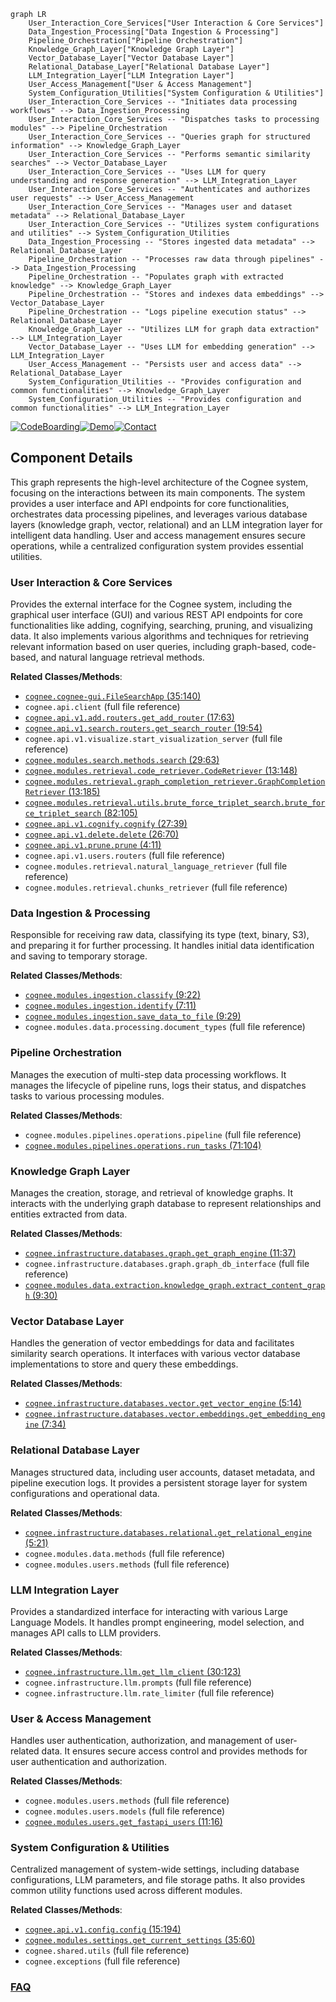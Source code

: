 ```mermaid
graph LR
    User_Interaction_Core_Services["User Interaction & Core Services"]
    Data_Ingestion_Processing["Data Ingestion & Processing"]
    Pipeline_Orchestration["Pipeline Orchestration"]
    Knowledge_Graph_Layer["Knowledge Graph Layer"]
    Vector_Database_Layer["Vector Database Layer"]
    Relational_Database_Layer["Relational Database Layer"]
    LLM_Integration_Layer["LLM Integration Layer"]
    User_Access_Management["User & Access Management"]
    System_Configuration_Utilities["System Configuration & Utilities"]
    User_Interaction_Core_Services -- "Initiates data processing workflows" --> Data_Ingestion_Processing
    User_Interaction_Core_Services -- "Dispatches tasks to processing modules" --> Pipeline_Orchestration
    User_Interaction_Core_Services -- "Queries graph for structured information" --> Knowledge_Graph_Layer
    User_Interaction_Core_Services -- "Performs semantic similarity searches" --> Vector_Database_Layer
    User_Interaction_Core_Services -- "Uses LLM for query understanding and response generation" --> LLM_Integration_Layer
    User_Interaction_Core_Services -- "Authenticates and authorizes user requests" --> User_Access_Management
    User_Interaction_Core_Services -- "Manages user and dataset metadata" --> Relational_Database_Layer
    User_Interaction_Core_Services -- "Utilizes system configurations and utilities" --> System_Configuration_Utilities
    Data_Ingestion_Processing -- "Stores ingested data metadata" --> Relational_Database_Layer
    Pipeline_Orchestration -- "Processes raw data through pipelines" --> Data_Ingestion_Processing
    Pipeline_Orchestration -- "Populates graph with extracted knowledge" --> Knowledge_Graph_Layer
    Pipeline_Orchestration -- "Stores and indexes data embeddings" --> Vector_Database_Layer
    Pipeline_Orchestration -- "Logs pipeline execution status" --> Relational_Database_Layer
    Knowledge_Graph_Layer -- "Utilizes LLM for graph data extraction" --> LLM_Integration_Layer
    Vector_Database_Layer -- "Uses LLM for embedding generation" --> LLM_Integration_Layer
    User_Access_Management -- "Persists user and access data" --> Relational_Database_Layer
    System_Configuration_Utilities -- "Provides configuration and common functionalities" --> Knowledge_Graph_Layer
    System_Configuration_Utilities -- "Provides configuration and common functionalities" --> LLM_Integration_Layer
```
[![CodeBoarding](https://img.shields.io/badge/Generated%20by-CodeBoarding-9cf?style=flat-square)](https://github.com/CodeBoarding/GeneratedOnBoardings)[![Demo](https://img.shields.io/badge/Try%20our-Demo-blue?style=flat-square)](https://www.codeboarding.org/demo)[![Contact](https://img.shields.io/badge/Contact%20us%20-%20contact@codeboarding.org-lightgrey?style=flat-square)](mailto:contact@codeboarding.org)

## Component Details

This graph represents the high-level architecture of the Cognee system, focusing on the interactions between its main components. The system provides a user interface and API endpoints for core functionalities, orchestrates data processing pipelines, and leverages various database layers (knowledge graph, vector, relational) and an LLM integration layer for intelligent data handling. User and access management ensures secure operations, while a centralized configuration system provides essential utilities.

### User Interaction & Core Services
Provides the external interface for the Cognee system, including the graphical user interface (GUI) and various REST API endpoints for core functionalities like adding, cognifying, searching, pruning, and visualizing data. It also implements various algorithms and techniques for retrieving relevant information based on user queries, including graph-based, code-based, and natural language retrieval methods.


**Related Classes/Methods**:

- <a href="https://github.com/topoteretes/cognee/blob/master/cognee-gui.py#L35-L140" target="_blank" rel="noopener noreferrer">`cognee.cognee-gui.FileSearchApp` (35:140)</a>
- `cognee.api.client` (full file reference)
- <a href="https://github.com/topoteretes/cognee/blob/master/cognee/api/v1/add/routers/get_add_router.py#L17-L63" target="_blank" rel="noopener noreferrer">`cognee.api.v1.add.routers.get_add_router` (17:63)</a>
- <a href="https://github.com/topoteretes/cognee/blob/master/cognee/api/v1/search/routers/get_search_router.py#L19-L54" target="_blank" rel="noopener noreferrer">`cognee.api.v1.search.routers.get_search_router` (19:54)</a>
- `cognee.api.v1.visualize.start_visualization_server` (full file reference)
- <a href="https://github.com/topoteretes/cognee/blob/master/cognee/modules/search/methods/search.py#L29-L63" target="_blank" rel="noopener noreferrer">`cognee.modules.search.methods.search` (29:63)</a>
- <a href="https://github.com/topoteretes/cognee/blob/master/cognee/modules/retrieval/code_retriever.py#L13-L148" target="_blank" rel="noopener noreferrer">`cognee.modules.retrieval.code_retriever.CodeRetriever` (13:148)</a>
- <a href="https://github.com/topoteretes/cognee/blob/master/cognee/modules/retrieval/graph_completion_retriever.py#L13-L185" target="_blank" rel="noopener noreferrer">`cognee.modules.retrieval.graph_completion_retriever.GraphCompletionRetriever` (13:185)</a>
- <a href="https://github.com/topoteretes/cognee/blob/master/cognee/modules/retrieval/utils/brute_force_triplet_search.py#L82-L105" target="_blank" rel="noopener noreferrer">`cognee.modules.retrieval.utils.brute_force_triplet_search.brute_force_triplet_search` (82:105)</a>
- <a href="https://github.com/topoteretes/cognee/blob/master/cognee/api/v1/cognify/cognify.py#L27-L39" target="_blank" rel="noopener noreferrer">`cognee.api.v1.cognify.cognify` (27:39)</a>
- <a href="https://github.com/topoteretes/cognee/blob/master/cognee/api/v1/delete/delete.py#L26-L70" target="_blank" rel="noopener noreferrer">`cognee.api.v1.delete.delete` (26:70)</a>
- <a href="https://github.com/topoteretes/cognee/blob/master/cognee/api/v1/prune/prune.py#L4-L11" target="_blank" rel="noopener noreferrer">`cognee.api.v1.prune.prune` (4:11)</a>
- `cognee.api.v1.users.routers` (full file reference)
- `cognee.modules.retrieval.natural_language_retriever` (full file reference)
- `cognee.modules.retrieval.chunks_retriever` (full file reference)


### Data Ingestion & Processing
Responsible for receiving raw data, classifying its type (text, binary, S3), and preparing it for further processing. It handles initial data identification and saving to temporary storage.


**Related Classes/Methods**:

- <a href="https://github.com/topoteretes/cognee/blob/master/cognee/modules/ingestion/classify.py#L9-L22" target="_blank" rel="noopener noreferrer">`cognee.modules.ingestion.classify` (9:22)</a>
- <a href="https://github.com/topoteretes/cognee/blob/master/cognee/modules/ingestion/identify.py#L7-L11" target="_blank" rel="noopener noreferrer">`cognee.modules.ingestion.identify` (7:11)</a>
- <a href="https://github.com/topoteretes/cognee/blob/master/cognee/modules/ingestion/save_data_to_file.py#L9-L29" target="_blank" rel="noopener noreferrer">`cognee.modules.ingestion.save_data_to_file` (9:29)</a>
- `cognee.modules.data.processing.document_types` (full file reference)


### Pipeline Orchestration
Manages the execution of multi-step data processing workflows. It manages the lifecycle of pipeline runs, logs their status, and dispatches tasks to various processing modules.


**Related Classes/Methods**:

- `cognee.modules.pipelines.operations.pipeline` (full file reference)
- <a href="https://github.com/topoteretes/cognee/blob/master/cognee/modules/pipelines/operations/run_tasks.py#L71-L104" target="_blank" rel="noopener noreferrer">`cognee.modules.pipelines.operations.run_tasks` (71:104)</a>


### Knowledge Graph Layer
Manages the creation, storage, and retrieval of knowledge graphs. It interacts with the underlying graph database to represent relationships and entities extracted from data.


**Related Classes/Methods**:

- <a href="https://github.com/topoteretes/cognee/blob/master/cognee/infrastructure/databases/graph/get_graph_engine.py#L11-L37" target="_blank" rel="noopener noreferrer">`cognee.infrastructure.databases.graph.get_graph_engine` (11:37)</a>
- `cognee.infrastructure.databases.graph.graph_db_interface` (full file reference)
- <a href="https://github.com/topoteretes/cognee/blob/master/cognee/modules/data/extraction/knowledge_graph/extract_content_graph.py#L9-L30" target="_blank" rel="noopener noreferrer">`cognee.modules.data.extraction.knowledge_graph.extract_content_graph` (9:30)</a>


### Vector Database Layer
Handles the generation of vector embeddings for data and facilitates similarity search operations. It interfaces with various vector database implementations to store and query these embeddings.


**Related Classes/Methods**:

- <a href="https://github.com/topoteretes/cognee/blob/master/cognee/infrastructure/databases/vector/get_vector_engine.py#L5-L14" target="_blank" rel="noopener noreferrer">`cognee.infrastructure.databases.vector.get_vector_engine` (5:14)</a>
- <a href="https://github.com/topoteretes/cognee/blob/master/cognee/infrastructure/databases/vector/embeddings/get_embedding_engine.py#L7-L34" target="_blank" rel="noopener noreferrer">`cognee.infrastructure.databases.vector.embeddings.get_embedding_engine` (7:34)</a>


### Relational Database Layer
Manages structured data, including user accounts, dataset metadata, and pipeline execution logs. It provides a persistent storage layer for system configurations and operational data.


**Related Classes/Methods**:

- <a href="https://github.com/topoteretes/cognee/blob/master/cognee/infrastructure/databases/relational/get_relational_engine.py#L5-L21" target="_blank" rel="noopener noreferrer">`cognee.infrastructure.databases.relational.get_relational_engine` (5:21)</a>
- `cognee.modules.data.methods` (full file reference)
- `cognee.modules.users.methods` (full file reference)


### LLM Integration Layer
Provides a standardized interface for interacting with various Large Language Models. It handles prompt engineering, model selection, and manages API calls to LLM providers.


**Related Classes/Methods**:

- <a href="https://github.com/topoteretes/cognee/blob/master/cognee/infrastructure/llm/get_llm_client.py#L30-L123" target="_blank" rel="noopener noreferrer">`cognee.infrastructure.llm.get_llm_client` (30:123)</a>
- `cognee.infrastructure.llm.prompts` (full file reference)
- `cognee.infrastructure.llm.rate_limiter` (full file reference)


### User & Access Management
Handles user authentication, authorization, and management of user-related data. It ensures secure access control and provides methods for user authentication and authorization.


**Related Classes/Methods**:

- `cognee.modules.users.methods` (full file reference)
- `cognee.modules.users.models` (full file reference)
- <a href="https://github.com/topoteretes/cognee/blob/master/cognee/modules/users/get_fastapi_users.py#L11-L16" target="_blank" rel="noopener noreferrer">`cognee.modules.users.get_fastapi_users` (11:16)</a>


### System Configuration & Utilities
Centralized management of system-wide settings, including database configurations, LLM parameters, and file storage paths. It also provides common utility functions used across different modules.


**Related Classes/Methods**:

- <a href="https://github.com/topoteretes/cognee/blob/master/cognee/api/v1/config/config.py#L15-L194" target="_blank" rel="noopener noreferrer">`cognee.api.v1.config.config` (15:194)</a>
- <a href="https://github.com/topoteretes/cognee/blob/master/cognee/modules/settings/get_current_settings.py#L35-L60" target="_blank" rel="noopener noreferrer">`cognee.modules.settings.get_current_settings` (35:60)</a>
- `cognee.shared.utils` (full file reference)
- `cognee.exceptions` (full file reference)




### [FAQ](https://github.com/CodeBoarding/GeneratedOnBoardings/tree/main?tab=readme-ov-file#faq)